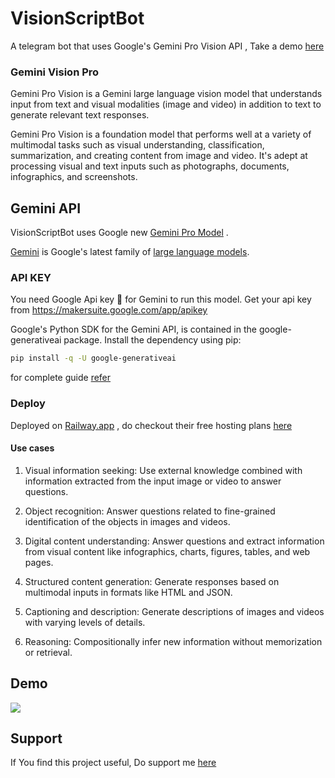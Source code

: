 # VisionScriptBot
A telegram bot that uses Google's Gemini Pro Vision API , Take a demo [here](https://t.me/visionscriptbot) 

### Gemini Vision Pro

Gemini Pro Vision is a Gemini large language vision model that understands input from text and visual modalities (image and video) in addition to text to generate relevant text responses.

Gemini Pro Vision is a foundation model that performs well at a variety of multimodal tasks such as visual understanding, classification, summarization, and creating content from image and video. It's adept at processing visual and text inputs such as photographs, documents, infographics, and screenshots.

## Gemini API 
VisionScriptBot uses Google new [Gemini Pro Model](https://ai.google.dev/docs) . 

[Gemini](https://deepmind.google/technologies/gemini/) is Google's latest family of [large language models](https://blog.google/technology/ai/google-gemini-ai/#performance).

### API KEY

You need Google Api key 🔐 for Gemini to run this model. 
Get your api key from 
https://makersuite.google.com/app/apikey


Google's Python SDK for the Gemini API, is contained in the google-generativeai package. Install the dependency using pip:


```bash
pip install -q -U google-generativeai
```

for complete guide [refer](https://ai.google.dev/tutorials/python_quickstart)

### Deploy

Deployed on [Railway.app](https://railway.app?referralCode=O6FeyZ) , do checkout their free hosting plans [here](https://railway.app?referralCode=O6FeyZ) 

#### Use cases

1. Visual information seeking: Use external knowledge combined with information extracted from the input image or video to answer questions.

1. Object recognition: Answer questions related to fine-grained identification of the objects in images and videos.

1. Digital content understanding: Answer questions and extract information from visual content like infographics, charts, figures, tables, and web pages.

1. Structured content generation: Generate responses based on multimodal inputs in formats like HTML and JSON.

1. Captioning and description: Generate descriptions of images and videos with varying levels of details.

1. Reasoning: Compositionally infer new information without memorization or retrieval.


## Demo

![](https://github.com/nuhmanpk/VisionScriptBot/blob/main/demos/Screenshot_20231230-115838.png)

## Support

If You find this project useful, Do support me [here](https://github.com/sponsors/nuhmanpk) 

